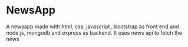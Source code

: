 # NewsApp
A newsapp made with html, css, javascript , bootstrap as front end and node.js, mongodb and express as backend. It uses news api to fetch the news
